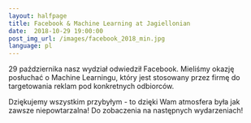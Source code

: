 ```yaml
---
layout:	halfpage
title: Facebook & Machine Learning at Jagiellonian
date:  2018-10-29 19:00:00
post_img_url: /images/facebook_2018_min.jpg
language: pl
---
```


29 października nasz wydział odwiedził Facebook. Mieliśmy okazję posłuchać o Machine Learningu, który jest stosowany przez firmę do targetowania reklam pod konkretnych odbiorców. 

Dziękujemy wszystkim przybyłym - to dzięki Wam atmosfera była jak zawsze niepowtarzalna!
Do zobaczenia na następnych wydarzeniach!
